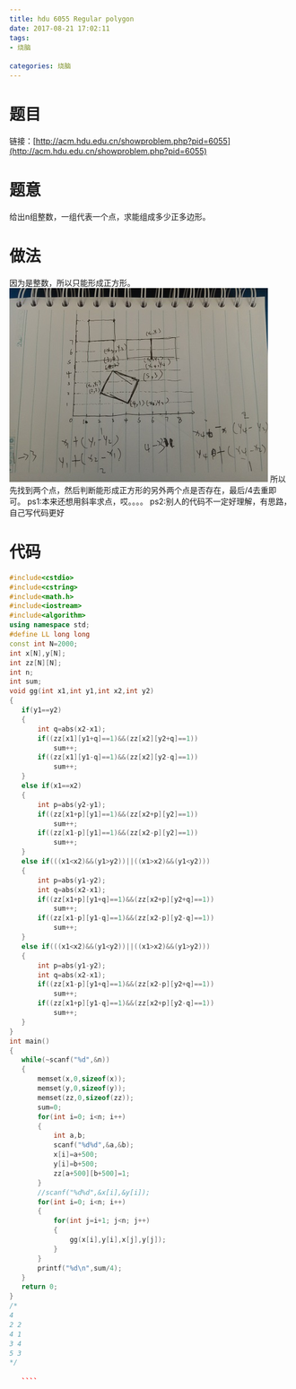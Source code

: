 ```yaml
---
title: hdu 6055 Regular polygon
date: 2017-08-21 17:02:11
tags: 
- 烧脑

categories: 烧脑
---
```

# 题目
链接：[http://acm.hdu.edu.cn/showproblem.php?pid=6055](http://acm.hdu.edu.cn/showproblem.php?pid=6055)
# 题意
给出n组整数，一组代表一个点，求能组成多少正多边形。
# 做法
因为是整数，所以只能形成正方形。
![](20178211702/20178211702.jpg)
所以先找到两个点，然后判断能形成正方形的另外两个点是否存在，最后/4去重即可。
ps1:本来还想用斜率求点，哎。。。。
ps2:别人的代码不一定好理解，有思路，自己写代码更好
<!--more-->
# 代码
 ````c++
#include<cstdio>
#include<cstring>
#include<math.h>
#include<iostream>
#include<algorithm>
using namespace std;
#define LL long long
const int N=2000;
int x[N],y[N];
int zz[N][N];
int n;
int sum;
void gg(int x1,int y1,int x2,int y2)
{
    if(y1==y2)
    {
        int q=abs(x2-x1);
        if((zz[x1][y1+q]==1)&&(zz[x2][y2+q]==1))
            sum++;
        if((zz[x1][y1-q]==1)&&(zz[x2][y2-q]==1))
            sum++;
    }
    else if(x1==x2)
    {
        int p=abs(y2-y1);
        if((zz[x1+p][y1]==1)&&(zz[x2+p][y2]==1))
            sum++;
        if((zz[x1-p][y1]==1)&&(zz[x2-p][y2]==1))
            sum++;
    }
    else if(((x1<x2)&&(y1>y2))||((x1>x2)&&(y1<y2)))
    {
        int p=abs(y1-y2);
        int q=abs(x2-x1);
        if((zz[x1+p][y1+q]==1)&&(zz[x2+p][y2+q]==1))
            sum++;
        if((zz[x1-p][y1-q]==1)&&(zz[x2-p][y2-q]==1))
            sum++;
    }
    else if(((x1<x2)&&(y1<y2))||((x1>x2)&&(y1>y2)))
    {
        int p=abs(y1-y2);
        int q=abs(x2-x1);
        if((zz[x1-p][y1+q]==1)&&(zz[x2-p][y2+q]==1))
            sum++;
        if((zz[x1+p][y1-q]==1)&&(zz[x2+p][y2-q]==1))
            sum++;
    }
}
int main()
{
    while(~scanf("%d",&n))
    {
        memset(x,0,sizeof(x));
        memset(y,0,sizeof(y));
        memset(zz,0,sizeof(zz));
        sum=0;
        for(int i=0; i<n; i++)
        {
            int a,b;
            scanf("%d%d",&a,&b);
            x[i]=a+500;
            y[i]=b+500;
            zz[a+500][b+500]=1;
        }
        //scanf("%d%d",&x[i],&y[i]);
        for(int i=0; i<n; i++)
        {
            for(int j=i+1; j<n; j++)
            {
                gg(x[i],y[i],x[j],y[j]);
            }
        }
        printf("%d\n",sum/4);
    }
    return 0;
}
/*
4
2 2
4 1
3 4
5 3
*/

    ````